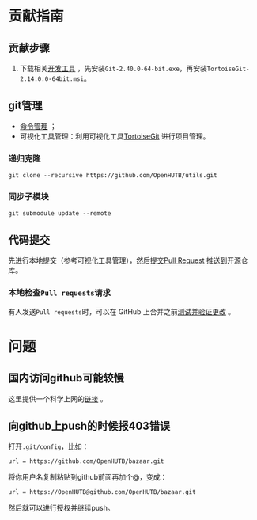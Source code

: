 

# 贡献指南

## 贡献步骤
1. 下载相关[开发工具](https://pan.baidu.com/s/1Is2-VR1z-tMYvmdinsVY_g?pwd=hutb) ，先安装`Git-2.40.0-64-bit.exe`，再安装`TortoiseGit-2.14.0.0-64bit.msi`。


## git管理

- [命令管理](https://blog.csdn.net/weixin_45682261/article/details/124003706) ；
- 可视化工具管理：利用可视化工具[TortoiseGit](https://blog.csdn.net/xwnxwn/article/details/108694863) 进行项目管理。


### 递归克隆
```shell
git clone --recursive https://github.com/OpenHUTB/utils.git
```

### 同步子模块
```
git submodule update --remote
```
 


## 代码提交

先进行本地提交（参考可视化工具管理），然后[提交Pull Request](https://zhuanlan.zhihu.com/p/153381521) 推送到开源仓库。


### 本地检查`Pull requests`请求
有人发送`Pull requests`时，可以在 GitHub 上合并之前[测试并验证更改](https://docs.github.com/zh/pull-requests/collaborating-with-pull-requests/reviewing-changes-in-pull-requests/checking-out-pull-requests-locally) 。


# 问题
## 国内访问github可能较慢
这里提供一个科学上网的[链接](https://b.kkkcloud.men/#/register?code=cutiIv9u) 。

## 向github上push的时候报403错误
打开`.git/config`，比如：
```
url = https://github.com/OpenHUTB/bazaar.git
```
将你用户名复制粘贴到github前面再加个@，变成：
```
url = https://OpenHUTB@github.com/OpenHUTB/bazaar.git
```
然后就可以进行授权并继续push。




